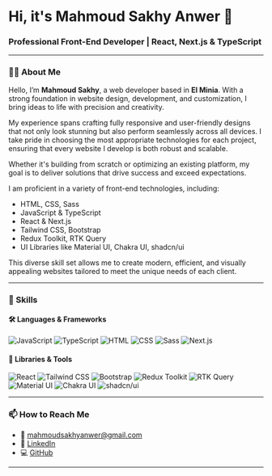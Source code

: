 # Hi, it's Mahmoud Sakhy Anwer 👋

### Professional Front-End Developer | React, Next.js & TypeScript

---

### 🧑‍💻 About Me

Hello, I’m **Mahmoud Sakhy**, a web developer based in **El Minia**. With a strong foundation in website design, development, and customization, I bring ideas to life with precision and creativity.

My experience spans crafting fully responsive and user-friendly designs that not only look stunning but also perform seamlessly across all devices. I take pride in choosing the most appropriate technologies for each project, ensuring that every website I develop is both robust and scalable.

Whether it's building from scratch or optimizing an existing platform, my goal is to deliver solutions that drive success and exceed expectations.

I am proficient in a variety of front-end technologies, including:

- HTML, CSS, Sass
- JavaScript & TypeScript
- React & Next.js
- Tailwind CSS, Bootstrap
- Redux Toolkit, RTK Query
- UI Libraries like Material UI, Chakra UI, shadcn/ui

This diverse skill set allows me to create modern, efficient, and visually appealing websites tailored to meet the unique needs of each client.

---

### 🚀 Skills

#### 🛠️ Languages & Frameworks
![JavaScript](https://img.shields.io/badge/-JavaScript-FFD700?style=flat&logo=javascript&logoColor=white)
![TypeScript](https://img.shields.io/badge/-TypeScript-007ACC?style=flat&logo=typescript&logoColor=white)
![HTML](https://img.shields.io/badge/-HTML-E34F26?style=flat&logo=html5&logoColor=white)
![CSS](https://img.shields.io/badge/-CSS-1572B6?style=flat&logo=css3&logoColor=white)
![Sass](https://img.shields.io/badge/-Sass-CC6699?style=flat&logo=sass&logoColor=white)
![Next.js](https://img.shields.io/badge/-Next.js-000000?style=flat&logo=next.js&logoColor=white)

#### 🧩 Libraries & Tools
![React](https://img.shields.io/badge/-React-61DAFB?style=flat&logo=react&logoColor=white)
![Tailwind CSS](https://img.shields.io/badge/-Tailwind%20CSS-06B6D4?style=flat&logo=tailwindcss&logoColor=white)
![Bootstrap](https://img.shields.io/badge/-Bootstrap-563D7C?style=flat&logo=bootstrap&logoColor=white)
![Redux Toolkit](https://img.shields.io/badge/-Redux%20Toolkit-764ABC?style=flat&logo=redux&logoColor=white)
![RTK Query](https://img.shields.io/badge/-RTK%20Query-00D084?style=flat&logo=redux&logoColor=white)
![Material UI](https://img.shields.io/badge/-Material%20UI-0081CB?style=flat&logo=mui&logoColor=white)
![Chakra UI](https://img.shields.io/badge/-Chakra%20UI-319795?style=flat&logo=chakraui&logoColor=white)
![shadcn/ui](https://img.shields.io/badge/-shadcn%2Fui-000000?style=flat&logo=vercel&logoColor=white)

---

### 📫 How to Reach Me

- 📧 [mahmoudsakhyanwer@gmail.com](mailto:mahmoudsakhyanwer@gmail.com)
- 💼 [LinkedIn](https://www.linkedin.com/in/mahmoud-sakhy/)
- 💻 [GitHub](https://github.com/Mahmoud-Sakhy)

---

